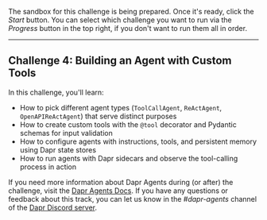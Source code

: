The sandbox for this challenge is being prepared. Once it's ready, click the *Start* button. You can select which challenge you want to run via the *Progress* button in the top right, if you don't want to run them all in order.

---

## Challenge 4: Building an Agent with Custom Tools

In this challenge, you'll learn:

- How to pick different agent types (`ToolCallAgent`, `ReActAgent`, `OpenAPIReActAgent`) that serve distinct purposes
- How to create custom tools with the `@tool` decorator and Pydantic schemas for input validation
- How to configure agents with instructions, tools, and persistent memory using Dapr state stores
- How to run agents with Dapr sidecars and observe the tool-calling process in action

If you need more information about Dapr Agents during (or after) the challenge, visit the [Dapr Agents Docs](https://diagrid.ws/dapr-agents-docs/). If you have any questions or feedback about this track, you can let us know in the *#dapr-agents* channel of the [Dapr Discord server](https://bit.ly/dapr-discord).
